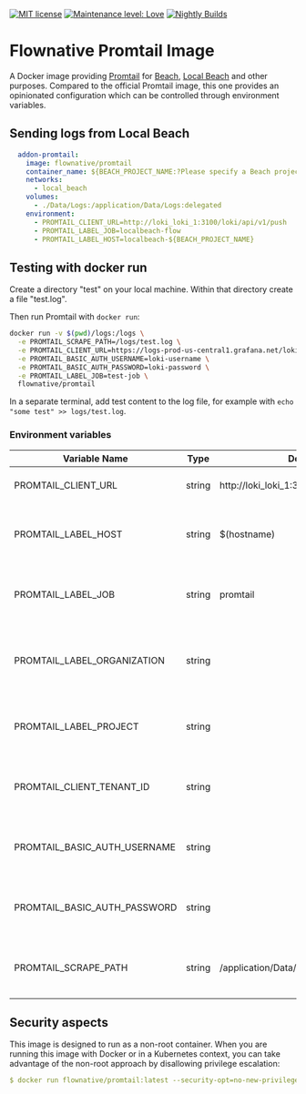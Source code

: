 [![MIT license](http://img.shields.io/badge/license-MIT-brightgreen.svg)](http://opensource.org/licenses/MIT)
[![Maintenance level: Love](https://img.shields.io/badge/maintenance-%E2%99%A1%E2%99%A1%E2%99%A1-ff69b4.svg)](https://www.flownative.com/en/products/open-source.html)
[![Nightly Builds](https://github.com/flownative/docker-promtail/actions/workflows/docker.build.yaml/badge.svg)](https://github.com/flownative/docker-promtail/actions/workflows/docker.build.yaml)

# Flownative Promtail Image

A Docker image providing [Promtail](https://grafana.com/docs/loki/latest/clients/promtail/) for [Beach](https://www.flownative.com/beach),
[Local Beach](https://www.flownative.com/localbeach) and other purposes. Compared to the
official Promtail image, this one provides an opinionated configuration which can be
controlled through environment variables.

## Sending logs from Local Beach

```yaml
  addon-promtail:
    image: flownative/promtail
    container_name: ${BEACH_PROJECT_NAME:?Please specify a Beach project name as BEACH_PROJECT_NAME}_addon-promtail
    networks:
      - local_beach
    volumes:
      - ./Data/Logs:/application/Data/Logs:delegated
    environment:
      - PROMTAIL_CLIENT_URL=http://loki_loki_1:3100/loki/api/v1/push
      - PROMTAIL_LABEL_JOB=localbeach-flow
      - PROMTAIL_LABEL_HOST=localbeach-${BEACH_PROJECT_NAME}
```

## Testing with docker run

Create a directory "test" on your local machine. Within that directory 
create a file "test.log".

Then run Promtail with `docker run`:

```bash
docker run -v $(pwd)/logs:/logs \
  -e PROMTAIL_SCRAPE_PATH=/logs/test.log \
  -e PROMTAIL_CLIENT_URL=https://logs-prod-us-central1.grafana.net/loki/api/v1/push \
  -e PROMTAIL_BASIC_AUTH_USERNAME=loki-username \
  -e PROMTAIL_BASIC_AUTH_PASSWORD=loki-password \
  -e PROMTAIL_LABEL_JOB=test-job \ 
  flownative/promtail
```

In a separate terminal, add test content to the log file, for example with 
`echo "some test" >> logs/test.log`.

### Environment variables

| Variable Name                | Type   | Default                                  | Description                                                         |
|------------------------------|--------|------------------------------------------|---------------------------------------------------------------------|
| PROMTAIL_CLIENT_URL          | string | http://loki_loki_1:3100/loki/api/v1/push | URL pointing to the Loki push endpoint                              |
| PROMTAIL_LABEL_HOST          | string | $(hostname)                              | Value of the label "host" which is added to all log entries         |
| PROMTAIL_LABEL_JOB           | string | promtail                                 | Value of the label "job" which is added to all log entries          |
| PROMTAIL_LABEL_ORGANIZATION  | string |                                          | Value of the label "organization" which is added to all log entries |
| PROMTAIL_LABEL_PROJECT       | string |                                          | Value of the label "project" which is added to all log entries      |
| PROMTAIL_CLIENT_TENANT_ID    | string |                                          | An optional tenant id to sent as the `X-Scope-OrgID`-header         |
| PROMTAIL_BASIC_AUTH_USERNAME | string |                                          | Username to use for basic auth, if required by Loki                 |
| PROMTAIL_BASIC_AUTH_PASSWORD | string |                                          | Password to use for basic auth, if required by Loki                 |
| PROMTAIL_SCRAPE_PATH         | string | /application/Data/Logs/*.log             | Path leading to log files to be scraped; supports glob syntax       |

## Security aspects

This image is designed to run as a non-root container. When you are running
this image with Docker or in a Kubernetes context, you can take advantage
of the non-root approach by disallowing privilege escalation:

```yaml
$ docker run flownative/promtail:latest --security-opt=no-new-privileges
```
